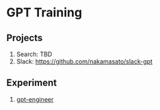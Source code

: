 # GPT Training

## Projects

1. Search: TBD
1. Slack: https://github.com/nakamasato/slack-gpt

## Experiment

1. [gpt-engineer](experiment/gpt-engineer/README.md)
